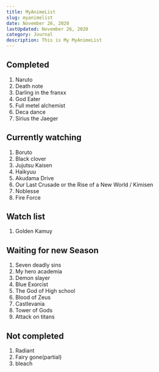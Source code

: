 ```yaml
---
title: MyAnimeList
slug: myanimelist
date: November 26, 2020
lastUpdated: November 26, 2020
category: Journal
description: This is My MyAnimeList
---
```


## Completed

1. Naruto
2. Death note
3. Darling in the franxx
4. God Eater
5. Full metel alchemist
6. Deca dance
7. Sirius the Jaeger



## Currently watching 

1. Boruto
2. Black clover
3. Jujutsu Kaisen
4. Haikyuu
5. Akudama Drive 
6. Our Last Crusade or the Rise of a New World / Kimisen
7. Noblesse
8. Fire Force


## Watch list

1. Golden Kamuy


## Waiting for new Season

1. Seven deadly sins
2. My hero academia
3. Demon slayer
4. Blue Exorcist
5. The God of High school
6. Blood of Zeus
7. Castlevania
8. Tower of Gods
9. Attack on titans


## Not completed

1. Radiant
2. Fairy gone(partial)
3. bleach 

